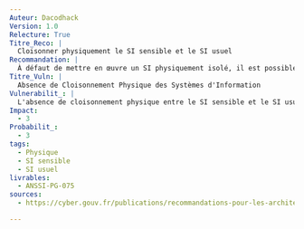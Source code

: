 ```yaml
---
Auteur: Dacodhack
Version: 1.0
Relecture: True
Titre_Reco: |
  Cloisonner physiquement le SI sensible et le SI usuel 
Recommandation: |
  À défaut de mettre en œuvre un SI physiquement isolé, il est possible de construire deux SI (un SI sensible et un SI usuel) physiquement cloisonnés et interconnectés par une passerelle bidirectionnelle conforme à l’II 901. Dans ce cas, le SI sensible est un SI de classe 1 interconnecté indirectement à Internet.
Titre_Vuln: |
  Absence de Cloisonnement Physique des Systèmes d'Information
Vulnerabilit_: |
  L'absence de cloisonnement physique entre le SI sensible et le SI usuel peut entraîner une contamination croisée des données et un risque d'accès non autorisé. Sans une passerelle bidirectionnelle conforme aux normes de sécurité, les informations sensibles peuvent être exposées à des menaces externes, compromettant ainsi la confidentialité et l'intégrité des données critiques.
Impact:
  - 3
Probabilit_:
  - 3
tags:
  - Physique
  - SI sensible
  - SI usuel
livrables:
  - ANSSI-PG-075
sources:
  - https://cyber.gouv.fr/publications/recommandations-pour-les-architectures-des-si-sensibles-ou-dr

---
```


